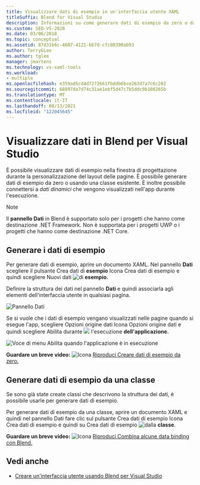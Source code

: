 ```yaml
---
title: Visualizzare dati di esempio in un'interfaccia utente XAML
titleSuffix: Blend for Visual Studio
description: Informazioni su come generare dati di esempio da zero o da una classe esistente in Blend per Visual Studio.
ms.custom: SEO-VS-2020
ms.date: 03/06/2018
ms.topic: conceptual
ms.assetid: 87d31b6c-4607-4121-bb7d-cfc80390ab93
author: TerryGLee
ms.author: tglee
manager: jmartens
ms.technology: vs-xaml-tools
ms.workload:
- multiple
ms.openlocfilehash: e359ad5cd4d7272661fbddb6bce263d7a7c6c202
ms.sourcegitcommit: 68897da7d74c31ae1ebf5d47c7b5ddc9b108265b
ms.translationtype: MT
ms.contentlocale: it-IT
ms.lasthandoff: 08/13/2021
ms.locfileid: "122045645"
---
```

# <a name="display-data-in-blend-for-visual-studio"></a>Visualizzare dati in Blend per Visual Studio

È possibile visualizzare dati di esempio nella finestra di progettazione durante la personalizzazione del layout delle pagine. È possibile generare dati di esempio da zero o usando una classe esistente. È inoltre possibile connettersi a *dati dinamici* che vengono visualizzati nell'app durante l'esecuzione.

> [!NOTE]
> Il **pannello Dati** in Blend è supportato solo per i progetti che hanno come destinazione .NET Framework. Non è supportata per i progetti UWP o i progetti che hanno come destinazione .NET Core.

## <a name="generate-sample-data"></a>Generare i dati di esempio

Per generare dati di esempio, aprire un documento XAML. Nel pannello **Dati** scegliere il pulsante Crea dati di **esempio** Icona Crea dati di esempio e quindi scegliere Nuovi dati ![ di ](../designers/media/30540d76-7256-43ce-b5d9-4b2edf3d339f.png) **esempio.**

Definire la struttura dei dati nel pannello **Dati** e quindi associarla agli elementi dell'interfaccia utente in qualsiasi pagina.

![Pannello Dati](../designers/media/496d7ebc-fe46-42f6-95a8-57b0e5be5d49.png)

Se si vuole che i dati di esempio vengano  visualizzati nelle pagine quando si esegue l'app, scegliere Opzioni origine dati Icona Opzioni origine dati e quindi scegliere Abilita durante ![ ](../designers/media/ae1fd260-4f84-420d-b196-45fde357d81d.png) l'esecuzione **dell'applicazione.**

![Voce di menu Abilita quando l'applicazione è in esecuzione](../designers/media/05d5356d-91bb-4e6b-b3f7-29b76852c4b3.png)

**Guardare un breve video:** ![ Icona ](../designers/media/bldadminconsoleinitialconfigicon.PNG) [Riproduci Creare dati di esempio da zero.](https://www.bing.com/videos/search?q=blend%20data&qs=n&form=QBVR&pq=blend%20data&sc=8-7&sp=-1&sk=#view=detail&mid=F8F2449A76956D480FD2F8F2449A76956D480FD2&preserve-view=true)

## <a name="generate-sample-data-from-a-class"></a>Generare dati di esempio da una classe

Se sono già state create classi che descrivono la struttura dei dati, è possibile usarle per generare dati di esempio.

Per generare dati di esempio da una classe,  aprire un documento  XAML e quindi nel pannello Dati fare clic sul pulsante Crea dati di esempio Icona Crea dati di esempio e quindi su Crea dati di esempio ![ dalla ](../designers/media/30540d76-7256-43ce-b5d9-4b2edf3d339f.png) **classe**.

**Guardare un breve video:** ![ Icona ](../designers/media/bldadminconsoleinitialconfigicon.PNG) [Riproduci Combina alcune data binding con Blend.](https://www.youtube.com/watch?v=LSwPB6CAvjg)

## <a name="see-also"></a>Vedi anche

- [Creare un'interfaccia utente usando Blend per Visual Studio](../xaml-tools/creating-a-ui-by-using-blend-for-visual-studio.md)